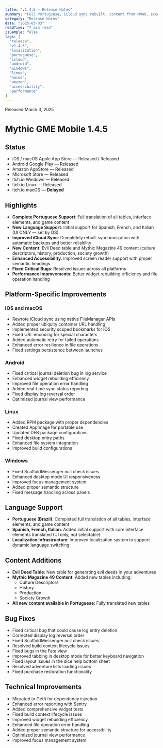 ```yaml
---
title: "v1.4.5 — Release Notes"
summary: "Full Portuguese, iCloud sync rebuilt, content from MM49, accessibility and stability across platforms"
category: "Release Notes"
date: "2025-03-03"
readTime: "7 min read"
isSample: false
tags: [
  "release",
  "v1.4.5",
  "localization",
  "portuguese",
  "icloud",
  "android",
  "windows",
  "linux",
  "macos",
  "amazon",
  "accessibility",
  "performance"
]
---
```


Released March 3, 2025

# Mythic GME Mobile 1.4.5

## Status
- iOS / macOS Apple App Store — Released / Released
- Android Google Play — Released
- Amazon AppStore — Released
- Microsoft Store — Released
- Itch.io Windows — Released
- Itch.io Linux — Released
- Itch.io macOS — **Delayed**

## Highlights
- **Complete Portuguese Support**: Full translation of all tables, interface elements, and game content
- **New Language Support**: Initial support for Spanish, French, and Italian (UI ONLY — set by OS)
- **Improved iCloud Sync**: Completely rebuilt synchronization with automatic backups and better reliability
- **New Content**: Evil Deed table and Mythic Magazine 49 content (culture descriptors, history, production, society growth)
- **Enhanced Accessibility**: Improved screen reader support with proper semantic headings
- **Fixed Critical Bugs**: Resolved issues across all platforms
- **Performance Improvements**: Better widget rebuilding efficiency and file operation handling

## Platform-Specific Improvements

### iOS and macOS
- Rewrote iCloud sync using native FileManager APIs
- Added proper ubiquity container URL handling
- Implemented security scoped bookmarks for iOS
- Fixed URL encoding for special characters
- Added automatic retry for failed operations
- Enhanced error resilience in file operations
- Fixed settings persistence between launches

### Android
- Fixed critical journal deletion bug in log service
- Enhanced widget rebuilding efficiency
- Improved file operation error handling
- Added real-time sync status reporting
- Fixed display log reversal order
- Optimized journal view performance

### Linux
- Added RPM package with proper dependencies
- Created AppImage for portable use
- Updated DEB package configurations
- Fixed desktop entry paths
- Enhanced file system integration
- Improved build configurations

### Windows
- Fixed ScaffoldMessenger null check issues
- Enhanced desktop mode UI responsiveness
- Improved focus management system
- Added proper semantic structure
- Fixed message handling across panels

## Language Support
- **Portuguese (Brazil)**: Completed full translation of all tables, interface elements, and game content
- **Spanish, French, Italian**: Added initial support with core interface elements translated (UI only, not selectable)
- **Localization Infrastructure**: Improved localization system to support dynamic language switching

## Content Additions
- **Evil Deed Table**: New table for generating evil deeds in your adventures
- **Mythic Magazine 49 Content**: Added new tables including:
  - Culture Descriptors
  - History
  - Production
  - Society Growth
- **All new content available in Portuguese**: Fully translated new tables

## Bug Fixes
- Fixed critical bug that could cause log entry deletion
- Corrected display log reversal order
- Fixed ScaffoldMessenger null check issues
- Resolved build context lifecycle issues
- Fixed bugs in the Fate view
- Improved tabbing in desktop mode for better keyboard navigation
- Fixed layout issues in the dice help bottom sheet
- Resolved adventure lists loading issues
- Fixed purchase restoration functionality

## Technical Improvements
- Migrated to GetIt for dependency injection
- Enhanced error reporting with Sentry
- Added comprehensive widget tests
- Fixed build context lifecycle issues
- Improved widget rebuilding efficiency
- Enhanced file operation error handling
- Added proper semantic structure for accessibility
- Optimized journal view performance
- Improved focus management system
